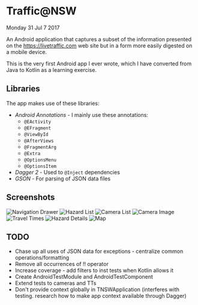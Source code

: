 # Traffic@NSW

Monday 31 Jul 7 2017

An Android application that captures a subset of the information presented on the 
https://livetraffic.com web site but in a form more easily digested on a mobile device.

This is the very first Android app I ever wrote, which I have converted from Java to Kotlin 
as a learning exercise.

## Libraries
The app makes use of these libraries:

* *Android Annotations* - I mainly use these annotations:
  * `@EActivity`
  * `@EFragment` 
  * `@ViewById` 
  * `@AfterViews` 
  * `@FragmentArg`
  * `@Extra` 
  * `@OptionsMenu`
  * `@OptionsItem`
* *Dagger 2* - Used to `@Inject` dependencies
* *GSON* - For parsing of JSON data files

## Screenshots

 ![Navigation Drawer](/doc/navigation.png) ![Hazard List](/doc/hazard_list.png)
 ![Camera List](/doc/cameras.png) ![Camera Image](/doc/camera_image.png)
 ![Travel Times](/doc/travel_times.png) ![Hazard Details](/doc/hazard_details.png)
 ![Map](/doc/map.png)
 
 ## TODO
 
 * Chase up all uses of JSON data for exceptions - centralize common operations/formatting
 * Remove all occurrences of !! operator
 * Increase coverage - add filters to inst tests when Kotlin allows it
 * Create AndroidTestModule and AndroidTestComponent
 * Extend tests to cameras and TTs
 * Don't provide context globally in TNSWApplication (interferes with testing. research
 how to make app context available through Dagger)